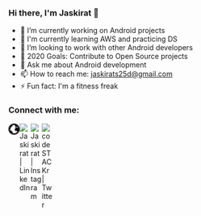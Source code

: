 ### Hi there, I'm Jaskirat 👋

- 🔭 I’m currently working on Android projects
- 🌱 I'm currently learning AWS and practicing DS
- 👯 I’m looking to work with other Android developers
- 🥅 2020 Goals: Contribute to Open Source projects
- 💬 Ask me about Android development
- 📫 How to reach me: jaskirats25d@gmail.com
- ⚡ Fun fact: I'm a fitness freak

### Connect with me:

[<img align="left" alt="techaddicts.in" width="22px" src="https://raw.githubusercontent.com/iconic/open-iconic/master/svg/globe.svg" />][website]
[<img align="left" alt="Jaskirat | LinkedIn" width="22px" src="https://cdn.jsdelivr.net/npm/simple-icons@v3/icons/linkedin.svg" />][linkedin]
[<img align="left" alt="Jaskirat | Instagram" width="22px" src="https://cdn.jsdelivr.net/npm/simple-icons@v3/icons/instagram.svg" />][instagram]
[<img align="left" alt="codeSTACKr | Twitter" width="22px" src="https://cdn.jsdelivr.net/npm/simple-icons@v3/icons/twitter.svg" />][twitter]

[website]: https://techaddicts.in
[instagram]: https://instagram.com/jaskirat_02
[linkedin]: https://www.linkedin.com/in/jaskirat-singh-8a80a0187
[twitter]: https://twitter.com/jaskira37638164
